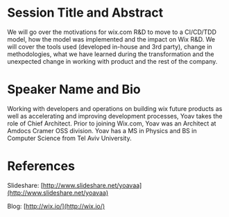 Session Title and Abstract
===
We will go over the motivations for wix.com R&D to move to a CI/CD/TDD model, how the model was 
implemented and the impact on Wix R&D. We will cover the tools used (developed in-house and 3rd party), 
change in methodologies, what we have learned during the transformation and the unexpected change in 
working with product and the rest of the company.

Speaker Name and Bio
===
Working with developers and operations on building wix future products as well as accelerating and improving
development processes, Yoav takes the role of Chief Architect. Prior to joining Wix.com, Yoav was an Architect at Amdocs Cramer OSS division.
Yoav has a MS in Physics and BS in Computer Science from Tel Aviv University.

References
===
Slideshare: [http://www.slideshare.net/yoavaa](http://www.slideshare.net/yoavaa)

Blog: [http://wix.io/](http://wix.io/)

